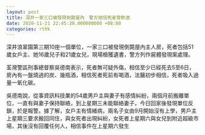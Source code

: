 ```yaml
---
layout: post
title: 深井一家三口被發現倒斃屋內　警方相信死者曾飲酒
date: 2020-11-21 22:45:28.000000000 +08:00
categories: rthk
---
```


深井浪翠園第三期10座一個單位，一家三口被發現倒斃屋內主人房，死者包括51歲女戶主、她16歲兒子和21歲女兒，現場檢獲遺書，警方列作屍體發現案處理。

荃灣警區刑事總督察吳德南表示，死者無可疑外傷，相信至少已經死去5至6日，房內有一盤燒過的炭、幾瓶酒，相信死者死前有喝酒，法醫初步相信，死者吸入過量一氧化碳。

吳德南說，從事資訊科技業的54歲男戶主與妻子有感情糾紛，兩個月前搬離單位，一直有與妻子保持聯絡，到上星期三未能聯絡妻子，今日回家後發現單位反鎖，於是報警。據了解，女戶主有情緒病，兩名子女由9月開始沒有上學，男戶主上星期三要求搬回同住，與女死者出現糾紛，女死者上星期六與女兒到附近超級市場，其後沒有回覆任何人，相信事件在上星期六發生
